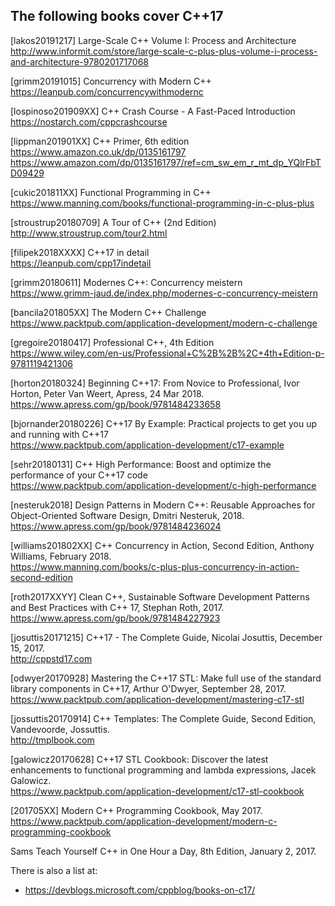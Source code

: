 The following books cover C++17
-------------------------------

[lakos20191217] Large-Scale C++ Volume I: Process and Architecture
http://www.informit.com/store/large-scale-c-plus-plus-volume-i-process-and-architecture-9780201717068

[grimm20191015] Concurrency with Modern C++
https://leanpub.com/concurrencywithmodernc

[lospinoso201909XX] C++ Crash Course - A Fast-Paced Introduction
https://nostarch.com/cppcrashcourse

[lippman201901XX] C++ Primer, 6th edition  
https://www.amazon.co.uk/dp/0135161797
https://www.amazon.com/dp/0135161797/ref=cm_sw_em_r_mt_dp_YQlrFbTD09429

[cukic201811XX] Functional Programming in C++  
https://www.manning.com/books/functional-programming-in-c-plus-plus

[stroustrup20180709] A Tour of C++ (2nd Edition)  
http://www.stroustrup.com/tour2.html

[filipek2018XXXX] C++17 in detail  
https://leanpub.com/cpp17indetail

[grimm20180611] Modernes C++: Concurrency meistern
https://www.grimm-jaud.de/index.php/modernes-c-concurrency-meistern

[bancila201805XX] The Modern C++ Challenge  
https://www.packtpub.com/application-development/modern-c-challenge

[gregoire20180417] Professional C++, 4th Edition  
https://www.wiley.com/en-us/Professional+C%2B%2B%2C+4th+Edition-p-9781119421306

[horton20180324] Beginning C++17: From Novice to Professional, Ivor Horton, Peter Van Weert, Apress, 24 Mar 2018.  
https://www.apress.com/gp/book/9781484233658

[bjornander20180226] C++17 By Example: Practical projects to get you up and running with C++17  
https://www.packtpub.com/application-development/c17-example

[sehr20180131] C++ High Performance: Boost and optimize the performance of your C++17 code  
https://www.packtpub.com/application-development/c-high-performance

[nesteruk2018] Design Patterns in Modern C++: Reusable Approaches for Object-Oriented Software Design, Dmitri Nesteruk, 2018.  
https://www.apress.com/gp/book/9781484236024

[williams201802XX] C++ Concurrency in Action, Second Edition, Anthony Williams, February 2018.  
https://www.manning.com/books/c-plus-plus-concurrency-in-action-second-edition

[roth2017XXYY] Clean C++, Sustainable Software Development Patterns and Best Practices with C++ 17, Stephan Roth, 2017.  
https://www.apress.com/gp/book/9781484227923

[josuttis20171215] C++17 - The Complete Guide, Nicolai Josuttis, December 15, 2017.  
http://cppstd17.com

[odwyer20170928] Mastering the C++17 STL: Make full use of the standard library components in C++17, Arthur O'Dwyer, September 28, 2017.  
https://www.packtpub.com/application-development/mastering-c17-stl

[jossuttis20170914] C++ Templates: The Complete Guide, Second Edition, Vandevoorde, Jossuttis.  
http://tmplbook.com

[galowicz20170628] C++17 STL Cookbook: Discover the latest enhancements to functional programming and lambda expressions, Jacek Galowicz.  
https://www.packtpub.com/application-development/c17-stl-cookbook

[201705XX] Modern C++ Programming Cookbook, May 2017.  
https://www.packtpub.com/application-development/modern-c-programming-cookbook

Sams Teach Yourself C++ in One Hour a Day, 8th Edition, January 2, 2017.


There is also a list at:
  * https://devblogs.microsoft.com/cppblog/books-on-c17/
